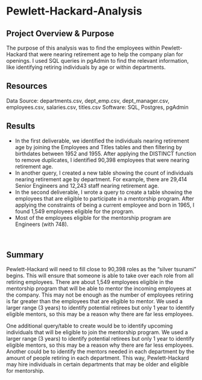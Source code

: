 # Pewlett-Hackard-Analysis

## Project Overview & Purpose
The purpose of this analysis was to find the employees within Pewlett-Hackard that were nearing retirement age to help the company plan for openings. I used SQL queries in pgAdmin to find the relevant information, like identifying retiring individuals by age or within departments.

## Resources
Data Source: departments.csv, dept_emp.csv, dept_manager.csv, employees.csv, salaries.csv, titles.csv
Software: SQL, Postgres, pgAdmin

## Results
  * In the first deliverable, we identified the individuals nearing retirement age by joining the Employees and Titles tables and then filtering by birthdates between 1952 and 1955. After applying the DISTINCT function to remove duplicates, I identified 90,398 employees that were nearing retirement age.
  *  In another query, I created a new table showing the count of individuals nearing retirement age by department. For example, there are 29,414 Senior Engineers and 12,243 staff nearing retirement age.
  * In the second deliverable, I wrote a query to create a table showing the employees that are eligible to participate in a mentorship program. After applying the constraints of being a current employee and born in 1965, I found 1,549 employees eligible for the program.
  * Most of the employees eligible for the mentorship program are Engineers (with 748).

</br>

## Summary
Pewlett-Hackard will need to fill close to 90,398 roles as the “silver tsunami” begins. This will ensure that someone is able to take over each role from all retiring employees. There are about 1,549 employees eligible in the mentorship program that will be able to mentor the incoming employees at the company. This may not be enough as the number of employees retiring is far greater than the employees that are eligible to mentor. We used a larger range (3 years) to identify potential retirees but only 1 year to identify eligible mentors, so this may be a reason why there are far less employees.

One additional query/table to create would be to identify upcoming individuals that will be eligible to join the mentorship program. We used a larger range (3 years) to identify potential retirees but only 1 year to identify eligible mentors, so this may be a reason why there are far less employees. Another could be to identify the mentors needed in each department by the amount of people retiring in each department. This way, Pewlett-Hackard may hire individuals in certain departments that may be older and eligible for mentorship.
